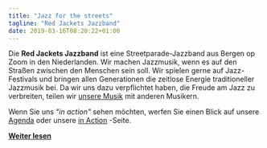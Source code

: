 ```yaml
---
title: "Jazz for the streets"
tagline: "Red Jackets Jazzband"
date: 2019-03-16T08:20:22+01:00
---
```


Die **Red Jackets Jazzband** ist eine Streetparade-Jazzband aus Bergen op Zoom in den Niederlanden. Wir machen Jazzmusik, wenn es auf den Straßen zwischen den Menschen sein soll. Wir spielen gerne auf Jazz-Festivals und bringen allen Generationen die zeitlose Energie traditioneller Jazzmusik bei. Da wir uns dazu verpflichtet haben, die Freude am Jazz zu verbreiten, teilen wir [unsere Musik](/songs) mit anderen Musikern.

Wenn Sie uns *"in action"* sehen möchten, werfen Sie einen Blick auf unsere [Agenda](/agenda) oder unsere [in Action](/in-action) -Seite.

**[Weiter lesen](/de/band)**